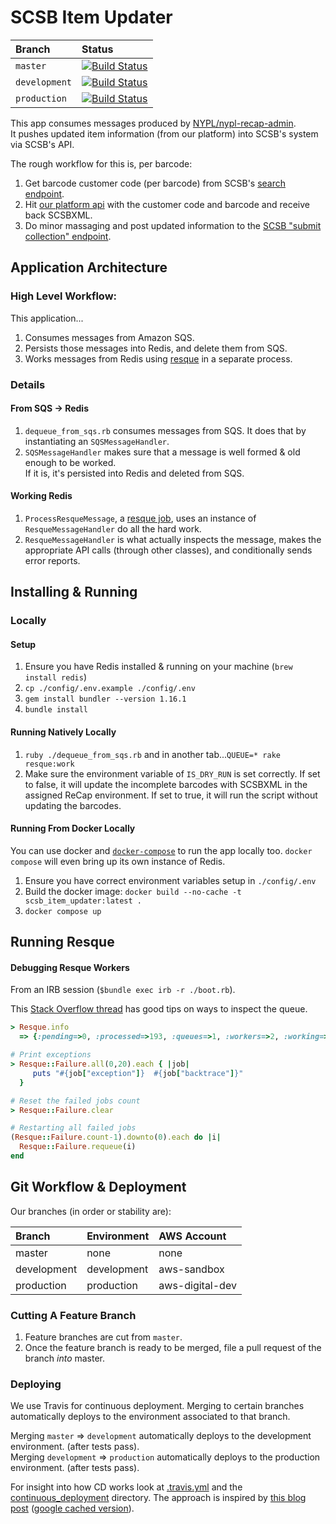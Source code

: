 # SCSB Item Updater

| Branch        | Status                                                                                                                                                   |
|:--------------|:---------------------------------------------------------------------------------------------------------------------------------------------------------|
| `master`      | [![Build Status](https://travis-ci.org/NYPL-discovery/scsb_item_updater.svg?branch=master)](https://travis-ci.org/NYPL-discovery/scsb_item_updater)      |
| `development` | [![Build Status](https://travis-ci.org/NYPL-discovery/scsb_item_updater.svg?branch=development)](https://travis-ci.org/NYPL-discovery/scsb_item_updater) |
| `production`  | [![Build Status](https://travis-ci.org/NYPL-discovery/scsb_item_updater.svg?branch=production)](https://travis-ci.org/NYPL-discovery/scsb_item_updater)  |

This app consumes messages produced by [NYPL/nypl-recap-admin](https://github.com/NYPL/nypl-recap-admin).  
It pushes updated item information (from our platform) into SCSB's system via
SCSB's API.

The rough workflow for this is, per barcode:

1.  Get barcode customer code (per barcode) from SCSB's [search endpoint](https://uat-recap.htcinc.com:9093/swagger-ui.html#!/search-records-rest-controller/search).
2.  Hit [our platform api](https://platformdocs.nypl.org/#/recap/get_v0_1_recap_nypl_bibs) with the customer code and barcode and receive back SCSBXML.
3.  Do minor massaging and post updated information to the [SCSB "submit collection" endpoint](https://uat-recap.htcinc.com:9093/swagger-ui.html#!/shared-collection-rest-controller/submitCollection).

## Application Architecture

### High Level Workflow:

This application...

1.  Consumes messages from Amazon SQS.
2.  Persists those messages into Redis, and delete them from SQS.
3.  Works messages from Redis using [resque](https://github.com/resque/resque) in a separate process.

### Details

#### From SQS -> Redis

1.  `dequeue_from_sqs.rb` consumes messages from SQS. It does that by instantiating an `SQSMessageHandler`.
1.  `SQSMessageHandler` makes sure that a message is well formed & old enough to be worked.  
If it is, it's persisted into Redis and deleted from SQS.

#### Working Redis

1.  `ProcessResqueMessage`, a [resque job](https://github.com/resque/resque#overview), uses an instance of `ResqueMessageHandler` do all the hard work.
1.  `ResqueMessageHandler` is what actually inspects the message, makes the appropriate API calls (through other classes), and conditionally sends error reports.

## Installing & Running

### Locally

#### Setup

1.  Ensure you have Redis installed & running on your machine (`brew install redis`)
1.  `cp ./config/.env.example ./config/.env`
1.  `gem install bundler --version 1.16.1`
1.  `bundle install`

#### Running Natively Locally

1. `ruby ./dequeue_from_sqs.rb` and in another tab...`QUEUE=* rake resque:work`
1.  Make sure the environment variable of `IS_DRY_RUN` is set correctly. If set to false, it will update the incomplete barcodes with SCSBXML in the assigned ReCap environment. If set to true, it will run the script without updating the barcodes.

#### Running From Docker Locally

You can use docker and [`docker-compose`](https://docs.docker.com/compose/overview/) to run the app locally too.
`docker compose` will even bring up its own instance of Redis.

1.  Ensure you have correct environment variables setup in `./config/.env`
1.  Build the docker image: `docker build --no-cache -t scsb_item_updater:latest .`
1.  `docker compose up`

## Running Resque

#### Debugging Resque Workers

From an IRB session (`$bundle exec irb -r ./boot.rb`).

This [Stack Overflow thread](http://stackoverflow.com/questions/8798357/inspect-and-retry-resque-jobs-via-redis-cli) has good tips on ways to inspect the queue.

```ruby
> Resque.info
  => {:pending=>0, :processed=>193, :queues=>1, :workers=>2, :working=>0, :failed=>168, :servers=>["redis://fqdn.com:6379/0"], :environment=>"development"}

# Print exceptions
> Resque::Failure.all(0,20).each { |job|
     puts "#{job["exception"]}  #{job["backtrace"]}"
  }

# Reset the failed jobs count
> Resque::Failure.clear

# Restarting all failed jobs
(Resque::Failure.count-1).downto(0).each do |i|
  Resque::Failure.requeue(i)
end
```

## Git Workflow & Deployment

Our branches (in order or stability are):

| Branch      | Environment | AWS Account     |
|:------------|:------------|:----------------|
| master      | none        | none            |
| development | development | aws-sandbox     |
| production  | production  | aws-digital-dev |

### Cutting A Feature Branch

1. Feature branches are cut from `master`.
2. Once the feature branch is ready to be merged, file a pull request of the branch _into_ master.

### Deploying

We use Travis for continuous deployment.
Merging to certain branches automatically deploys to the environment associated to
that branch.

Merging `master` => `development` automatically deploys to the development environment. (after tests pass).  
Merging `development` => `production` automatically deploys to the production environment. (after tests pass).

For insight into how CD works look at [.travis.yml](./.travis.yml) and the
[continuous_deployment](./continuous_deployment) directory.
The approach is inspired by [this blog post](https://dev.mikamai.com/2016/05/17/continuous-delivery-with-travis-and-ecs/) ([google cached version](https://webcache.googleusercontent.com/search?q=cache:NodZ-GZnk6YJ:https://dev.mikamai.com/2016/05/17/continuous-delivery-with-travis-and-ecs/+&cd=1&hl=en&ct=clnk&gl=us&client=firefox-b-1-ab)).
